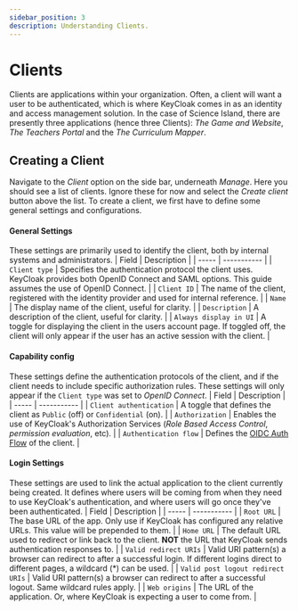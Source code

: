 ```yaml
---
sidebar_position: 3
description: Understanding Clients.
---
```


# Clients
Clients are applications within your organization. Often, a client will want a user to be authenticated, which is where KeyCloak comes in as an identity and access management solution. In the case of Science Island, there are presently three applications (hence three Clients): *The Game and Website*, *The Teachers Portal* and the *The Curriculum Mapper*.

## Creating a Client
Navigate to the *Client* option on the side bar, underneath *Manage*. Here you should see a list of clients. Ignore these for now and select the *Create client* button above the list. To create a client, we first have to define some general settings and configurations.

#### General Settings
These settings are primarily used to identify the client, both by internal systems and administrators.
| Field | Description |
| ----- | ----------- |
| `Client type` | Specifies the authentication protocol the client uses. KeyCloak provides both OpenID Connect and SAML options. This guide assumes the use of OpenID Connect. |
| `Client ID` | The name of the client, registered with the identity provider and used for internal reference. |
| `Name` | The display name of the client, useful for clarity. | 
| `Description` | A description of the client, useful for clarity. | 
| `Always display in UI` | A toggle for displaying the client in the users account page. If toggled off, the client will only appear if the user has an active session with the client. | 

#### Capability config
These settings define the authentication protocols of the client, and if the client needs to include specific authorization rules. These settings will only appear if the `Client type` was set to *OpenID Connect*.
| Field | Description |
| ----- | ----------- |
| `Client authentication` | A toggle that defines the client as `Public` (off) or `Confidential` (on). |
| `Authorization` | Enables the use of KeyCloak's Authorization Services (*Role Based Access Control*, *permission evaluation*, etc). |
| `Authentication flow` |  Defines the [OIDC Auth Flow](https://www.keycloak.org/docs/latest/server_admin/index.html#con-oidc-auth-flows_server_administration_guide) of the client. |

#### Login Settings
These settings are used to link the actual application to the client currently being created. It defines where users will be coming from when they need to use KeyCloak's authentication, and where users will go once they've been authenticated.
| Field | Description |
| ----- | ----------- |
| `Root URL` | The base URL of the app. Only use if KeyCloak has configured any relative URLs. This value will be prepended to them. |
| `Home URL` | The default URL used to redirect or link back to the client. **NOT** the URL that KeyCloak sends authentication responses to. |
| `Valid redirect URIs` | Valid URI pattern(s) a browser can redirect to after a successful login. If different logins direct to different pages, a wildcard (*) can be used. |
| `Valid post logout redirect URIs` | Valid URI pattern(s) a browser can redirect to after a successful logout. Same wildcard rules apply. | 
| `Web origins` | The URL of the application. Or, where KeyCloak is expecting a user to come from. |
